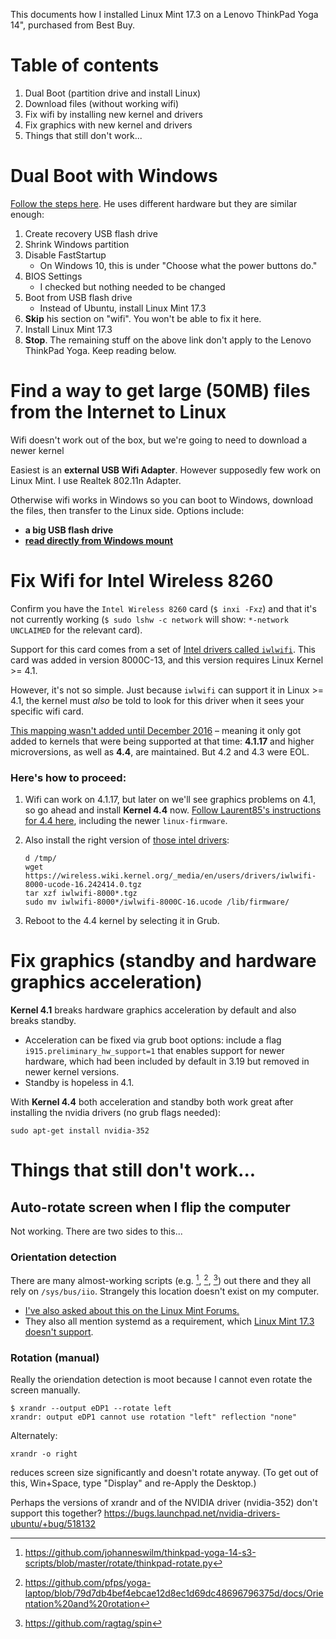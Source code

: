 This documents how I installed Linux Mint 17.3 on a Lenovo ThinkPad Yoga 14", purchased from Best Buy.

Table of contents
=================

1.  Dual Boot (partition drive and install Linux)
2.  Download files (without working wifi)
3.  Fix wifi by installing new kernel and drivers
4.  Fix graphics with new kernel and drivers
5.  Things that still don't work...

Dual Boot with Windows
======================

[Follow the steps here](https://github.com/longsleep/yoga3pro-linux/blob/master/Yoga%203%20Linux%20HOWTO.md). He uses different hardware but they are similar enough:

1.  Create recovery USB flash drive
2.  Shrink Windows partition
3.  Disable FastStartup
    *   On Windows 10, this is under "Choose what the power buttons do."
4.  BIOS Settings
    *   I checked but nothing needed to be changed
5.  Boot from USB flash drive
    *   Instead of Ubuntu, install Linux Mint 17.3
6.  **Skip** his section on "wifi". You won't be able to fix it here.
7.  Install Linux Mint 17.3
8.  **Stop**. The remaining stuff on the above link don't apply to the Lenovo ThinkPad Yoga. Keep reading below.

Find a way to get large (50MB) files from the Internet to Linux
===============================================================

Wifi doesn't work out of the box, but we're going to need to download a newer kernel

Easiest is an **external USB Wifi Adapter**. However supposedly few work on Linux Mint. I use Realtek 802.11n Adapter.

Otherwise wifi works in Windows so you can boot to Windows, download the files, then transfer to the Linux side. Options include:

- **a big USB flash drive**
- **[read directly from Windows mount](CUSTOMIZATIONS.md#mount-windows-drive-read-only)**

Fix Wifi for Intel Wireless 8260
================================

Confirm you have the `Intel Wireless 8260` card (`$ inxi -Fxz`) and that it's not currently working
(`$ sudo lshw -c network` will show: `*-network UNCLAIMED` for the relevant
card).

Support for this card comes from a set of [Intel drivers called `iwlwifi`](https://wireless.wiki.kernel.org/en/users/drivers/iwlwifi). This card was added in version 8000C-13, and this version requires Linux Kernel >= 4.1.

However, it's not so simple. Just because `iwlwifi` can support it in Linux >= 4.1, the kernel must _also_ be told to look for this driver when it sees your specific wifi card.

[This mapping wasn't added until December 2016](https://git.kernel.org/cgit/linux/kernel/git/iwlwifi/iwlwifi-fixes.git/commit/?id=4ab75944c4b324c1f5f01dbd4c4d122d2b9da187) – meaning it only got added to kernels that were being supported at that time: **4.1.17** and higher microversions, as well as **4.4**, are maintained. But 4.2 and 4.3 were EOL.

### Here's how to proceed:

1.  Wifi can work on 4.1.17, but later on we'll see graphics
    problems on 4.1, so go ahead and install __Kernel 4.4__ now. [Follow Laurent85's instructions for 4.4 here](https://forums.linuxmint.com/viewtopic.php?t=216235#p1132177), including the newer `linux-firmware`.

2.  Also install the right version of [those intel drivers](https://wireless.wiki.kernel.org/en/users/drivers/iwlwifi):

        d /tmp/
        wget https://wireless.wiki.kernel.org/_media/en/users/drivers/iwlwifi-8000-ucode-16.242414.0.tgz
        tar xzf iwlwifi-8000*.tgz
        sudo mv iwlwifi-8000*/iwlwifi-8000C-16.ucode /lib/firmware/

3.  Reboot to the 4.4 kernel by selecting it in Grub.

# Fix graphics (standby and hardware graphics acceleration)

**Kernel 4.1** breaks hardware graphics acceleration by default and also breaks standby.

*   Acceleration can be fixed via grub boot options: include a flag `i915.preliminary_hw_support=1` that enables support for newer hardware, which had been included by default in 3.19 but removed in newer kernel versions.
*   Standby is hopeless in 4.1.

With **Kernel 4.4** both acceleration and standby both work great after installing the nvidia drivers (no grub flags needed):

    sudo apt-get install nvidia-352

Things that still don't work...
===============================

Auto-rotate screen when I flip the computer
-------------------------------------------

Not working. There are two sides to this...

### Orientation detection

There are many almost-working scripts (e.g. [^1], [^2], [^3]) out there and they all rely on
`/sys/bus/iio`. Strangely this location doesn't exist on my computer.

* [I've also asked about this on the Linux Mint Forums.](https://forums.linuxmint.com/viewtopic.php?f=49&t=221038)
* They
also all mention systemd as a requirement, which [Linux Mint 17.3 doesn't
support](http://www.pcworld.com/article/2921385/its-optional-for-now-but-linux-mint-expects-to-switch-to-systemd-next-year.html).

[^1]: https://github.com/johanneswilm/thinkpad-yoga-14-s3-scripts/blob/master/rotate/thinkpad-rotate.py
[^2]: https://github.com/pfps/yoga-laptop/blob/79d7db4bef4ebcae12d8ec1d69dc48696796375d/docs/Orientation%20and%20rotation
[^3]: https://github.com/ragtag/spin

### Rotation (manual)

Really the oriendation detection is moot because I cannot even rotate the screen manually.

    $ xrandr --output eDP1 --rotate left
    xrandr: output eDP1 cannot use rotation "left" reflection "none"

Alternately:

    xrandr -o right

reduces screen size significantly and doesn't rotate anyway. (To get out of this, Win+Space, type "Display" and re-Apply the Desktop.)

Perhaps the versions of xrandr and of the NVIDIA driver (nvidia-352)
don't support this together? https://bugs.launchpad.net/nvidia-drivers-ubuntu/+bug/518132
